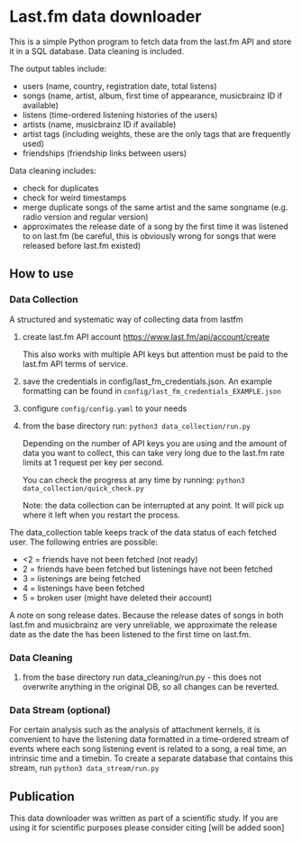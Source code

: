 # Last.fm data downloader

This is a simple Python program to fetch data from the last.fm API and store it in a SQL database. Data cleaning is included.

The output tables include:
- users (name, country, registration date, total listens)
- songs (name, artist, album, first time of appearance, musicbrainz ID if available)
- listens (time-ordered listening histories of the users)
- artists (name, musicbrainz ID if available)
- artist tags (including weights, these are the only tags that are frequently used)
- friendships (friendship links between users)

Data cleaning includes:
- check for duplicates
- check for weird timestamps
- merge duplicate songs of the same artist and the same songname (e.g. radio version and regular version)
- approximates the release date of a song by the first time it was listened to on last.fm (be careful, this is obviously wrong for songs that were released before last.fm existed)

## How to use

### Data Collection

A structured and systematic way of collecting data from lastfm

1. create last.fm API account
    https://www.last.fm/api/account/create

    This also works with multiple API keys but attention must be paid to the last.fm API terms of service.

2. save the credentials in config/last_fm_credentials.json. An example formatting can be found in ```config/last_fm_credentials_EXAMPLE.json```

3. configure ```config/config.yaml``` to your needs

4. from the base directory run: ```python3 data_collection/run.py```

    Depending on the number of API keys you are using and the amount of data you want to collect, this can take very long due to the last.fm rate limits at 1 request per key per second.

    You can check the progress at any time by running: ```python3 data_collection/quick_check.py```

    Note: the data collection can be interrupted at any point. It will pick up where it left when you restart the process.


The data_collection table keeps track of the data status of each fetched user. The following entries are possible:

- <2 = friends have not been fetched (not ready)
- 2 = friends have been fetched but listenings have not been fetched
- 3 = listenings are being fetched
- 4 = listenings have been fetched
- 5 = broken user (might have deleted their account)

A note on song release dates. Because the release dates of songs in both last.fm and musicbrainz are very unreliable, we approximate the release date as the date the has been listened to the first time on last.fm.


### Data Cleaning

1. from the base directory run data_cleaning/run.py  - this does not overwrite anything in the original DB, so all changes can be reverted.



### Data Stream (optional)

For certain analysis such as the analysis of attachment kernels, it is convenient to have the listening data formatted in a time-ordered stream of events where each song listening event is related to a song, a real time, an intrinsic time and a timebin. To create a separate database that contains this stream, run ```python3 data_stream/run.py```


## Publication

This data downloader was written as part of a scientific study. If you are using it for scientific purposes please consider citing [will be added soon]
